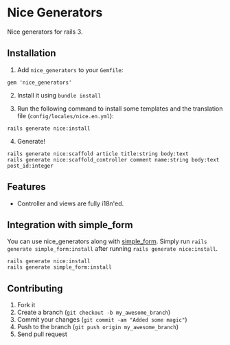 # Nice Generators

Nice generators for rails 3.

## Installation

1. Add `nice_generators` to your `Gemfile`:

```
gem 'nice_generators'
```

2. Install it using `bundle install`

3. Run the following command to install some templates and the translation file (`config/locales/nice.en.yml`):

```
rails generate nice:install
```

4. Generate!

```
rails generate nice:scaffold article title:string body:text
rails generate nice:scaffold_controller comment name:string body:text post_id:integer
```

## Features

* Controller and views are fully i18n'ed.

## Integration with simple_form

You can use nice_generators along with [simple_form](https://github.com/plataformatec/simple_form). Simply run `rails generate simple_form:install` after running `rails generate nice:install`.

```
rails generate nice:install
rails generate simple_form:install
```

## Contributing

1. Fork it
2. Create a branch (`git checkout -b my_awesome_branch`)
3. Commit your changes (`git commit -am "Added some magic"`)
4. Push to the branch (`git push origin my_awesome_branch`)
5. Send pull request
